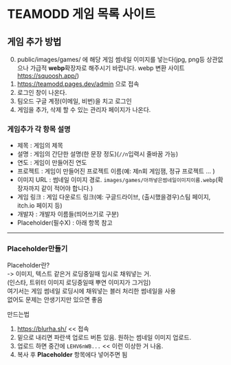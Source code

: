 # TEAMODD 게임 목록 사이트

## 게임 추가 방법

0. public/images/games/ 에 해당 게임 썸네일 이미지를 넣는다(jpg, png등 상관없으나 가급적 **webp**확장자로 해주시기 바랍니다. webp 변환 사이트 https://squoosh.app/)
1. https://teamodd.pages.dev/admin 으로 접속
2. 로그인 창이 나온다.
3. 팀오드 구글 계정(이메일, 비번)을 치고 로그인
4. 게임을 추가, 삭제 할 수 있는 관리자 페이지가 나온다.

### 게임추가 각 항목 설명

- 제목 : 게임의 제목
- 설명 : 게임의 간단한 설명(한 문장 정도)(`//n`입력시 줄바꿈 가능)
- 연도 : 게임이 만들어진 연도
- 프로젝트 : 게임이 만들어진 프로젝트 이름(예: 제n회 게임잼, 정규 프로젝트 ... )
- 이미지 URL : 썸네일 이미지 경로. `images/games/아까넣은썸네일이미지이름.webp`(확장자까지 같이 적어야 합니다.)
- 게임 링크 : 게임 다운로드 링크(예: 구글드라이브, (출시했을경우)스팀 페이지, itch.io 페이지 등)
- 개발자 : 개발자 이름들(띄어쓰기로 구분)
- Placeholder(필수X) : 아래 항목 참고

---

### Placeholder만들기

Placeholder란?\
-> 이미지, 텍스트 같은거 로딩중일때 임시로 채워넣는 거.\
(인스타, 트위터 이미지 로딩중일때 뿌연 이미지가 그거임)\
여기서는 게임 썸네일 로딩시에 채워넣는 블러 처리한 썸네일을 사용\
없어도 문제는 안생기지만 있으면 좋음

만드는법

1. https://blurha.sh/ << 접속
2. 밑으로 내리면 파란색 업로드 버튼 있음. 원하는 썸네일 이미지 업로드.
3. 업로드 하면 중간에 `LEHV6nWB...` << 이런 이상한 거 나옴.
4. 복사 후 **Placeholder** 항목에다 넣어주면 됨
